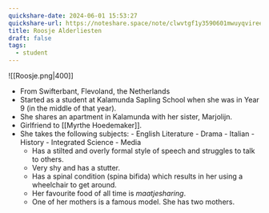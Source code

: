 ```yaml
---
quickshare-date: 2024-06-01 15:53:27
quickshare-url: https://noteshare.space/note/clwvtgf1y3590601mwuyqviree#FE4cLVfVexmh5NSVpzjCe3/glSLuIYQYrz5FU5cf6BY
title: Roosje Alderliesten
draft: false
tags:
  - student
---
```

![[Roosje.png|400]]
- From Swifterbant, Flevoland, the Netherlands
- Started as a student at Kalamunda Sapling School when she was in Year 9 (in the middle of that year).
-  She shares an apartment in Kalamunda with her sister, Marjolijn.
- Girlfriend to [[Myrthe Hoedemaker]].
- She takes the following subjects: 
                          - English Literature
                          -  Drama
                          - Italian 
                          - History
                          - Integrated Science
                          - Media
  - Has a stilted and overly formal style of speech and struggles to talk to others.
  - Very shy and has a stutter.
  - Has a spinal condition (spina bifida) which results in her using a wheelchair to get around.
  - Her favourite food of all time is *maatjesharing*.
  - One of her mothers is a famous model. She has two mothers.